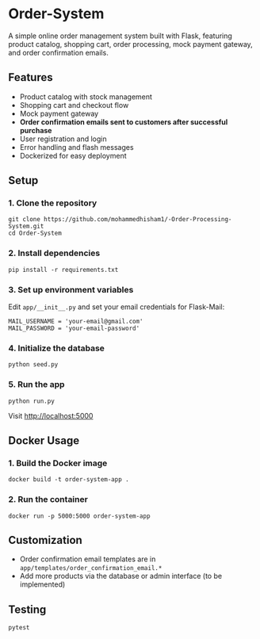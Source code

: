 # Order-System

A simple online order management system built with Flask, featuring product catalog, shopping cart, order processing, mock payment gateway, and order confirmation emails.

## Features
- Product catalog with stock management
- Shopping cart and checkout flow
- Mock payment gateway
- **Order confirmation emails sent to customers after successful purchase**
- User registration and login
- Error handling and flash messages
- Dockerized for easy deployment

## Setup

### 1. Clone the repository
```
git clone https://github.com/mohammedhisham1/-Order-Processing-System.git
cd Order-System
```

### 2. Install dependencies
```
pip install -r requirements.txt
```

### 3. Set up environment variables
Edit `app/__init__.py` and set your email credentials for Flask-Mail:
```
MAIL_USERNAME = 'your-email@gmail.com'
MAIL_PASSWORD = 'your-email-password'
```

### 4. Initialize the database
```
python seed.py
```

### 5. Run the app
```
python run.py
```
Visit [http://localhost:5000](http://localhost:5000)

## Docker Usage

### 1. Build the Docker image
```
docker build -t order-system-app .
```

### 2. Run the container
```
docker run -p 5000:5000 order-system-app
```

## Customization
- Order confirmation email templates are in `app/templates/order_confirmation_email.*`
- Add more products via the database or admin interface (to be implemented)

## Testing
```
pytest
```
